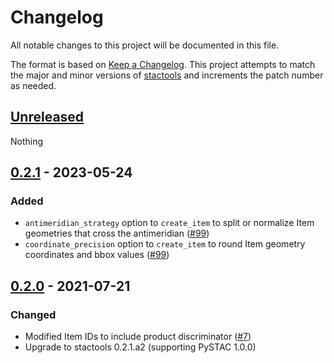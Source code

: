 # Changelog

All notable changes to this project will be documented in this file.

The format is based on [Keep a Changelog](https://keepachangelog.com/en/1.0.0/). This project attempts to match the major and minor versions of [stactools](https://github.com/stac-utils/stactools) and increments the patch number as needed.

## [Unreleased]

Nothing

## [0.2.1] - 2023-05-24

### Added

- `antimeridian_strategy` option to `create_item` to split or normalize Item geometries that cross the antimeridian ([#99](https://github.com/stactools-packages/sentinel2/pull/99))
- `coordinate_precision` option to `create_item` to round Item geometry coordinates and bbox values ([#99](https://github.com/stactools-packages/sentinel2/pull/99))

## [0.2.0] - 2021-07-21

### Changed

- Modified Item IDs to include product discriminator ([#7](https://github.com/stactools-packages/sentinel2/pull/7))
- Upgrade to stactools 0.2.1.a2 (supporting PySTAC 1.0.0)

[Unreleased]: <https://github.com/stactools-packages/sentinel2/compare/v0.2.1..v0.2>
[0.2.1]: <https://github.com/stactools-packages/sentinel2/compare/v0.2.0..v0.2.1>
[0.2.0]: <https://github.com/stactools-packages/sentinel2/releases/tag/v0.2.0>
